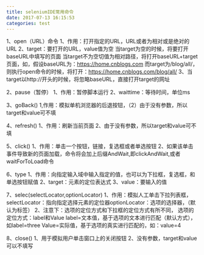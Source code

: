```yaml
---
title: seleniumIDE常用命令
date: 2017-07-13 16:15:53
categories: test
---
```


1、open（URL）命令
     1、作用：打开指定的URL，URL或者为相对或是绝对的URL
     2、target：要打开的URL，value值为空
     当target为空的时候，将要打开baseURL中填写的页面
     当target不为空切值为相对路径，将打开baseURL+target页面，如，假设baseURL为：https://home.cnblogs.com
     而target为/blog/all/，则执行open命令的时候，将打开：https://home.cnblogs.com/blog/all/
     3、当target以http://开头的时候，将忽略baseURL，直接打开target的网址


2、pause（暂停）
    1、作用：暂停脚本运行
    2、waittime：等待时间，单位ms


3、goBack()
   1,作用：模拟单机浏览器的后退按钮，（2）由于没有参数，所以target和value可不填


4、refresh()
    1、作用：刷新当前页面
    2、由于没有参数，所以target和value可不填


5、click()
    1、作用：单击一个按钮，链接，复选框或者单选按钮
    2、如果该单击事件导致新的页面加载，命令将会加上后缀AndWait,即clickAndWait,或者waitForToLoad命令


6、type
    1、作用：向指定输入域中输入指定的值，也可以为下拉框，复选框，和单选按钮赋值
    2、target：元素的定位表达式
    3、value：要输入的值


7、selec(selectLocator,optionLocator)
    1、作用：模拟人工单击下拉列表框，selectLocator：指向指定选择元素的定位器optionLocator：选项的选择器，（默认为标签）
    2、注意下：选项的定位方式和下拉框的定位方式有所不同，
        选项的定位方式：label和Value
        label=文本值，基于选项的文本进行匹配（默认方式），如label=three
        Value=实际值，基于选项的真实进行匹配的，如：value=4


8、close()
    1、用于模拟用户单击窗口上的关闭按钮
    2、没有参数，target和value可以不填写

